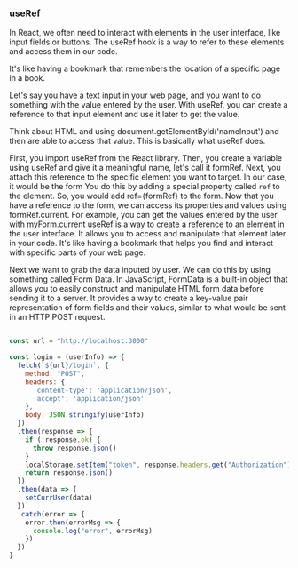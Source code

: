 ### useRef

In React, we often need to interact with elements in the user interface, like input fields or buttons. The useRef hook is a way to refer to these elements and access them in our code.

It's like having a bookmark that remembers the location of a specific page in a book.

Let's say you have a text input in your web page, and you want to do something with the value entered by the user. With useRef, you can create a reference to that input element and use it later to get the value.

Think about HTML and using document.getElementById('nameInput') and then are able to access that value.  This is basically what useRef does. 

First, you import useRef from the React library.
Then, you create a variable using useRef and give it a meaningful name, let's call it formRef. 
Next, you attach this reference to the specific element you want to target. In our case, it would be the form  You do this by adding a special property called `ref` to the element. So, you would add ref={formRef} to the form.
Now that you have a reference to the form, we can access its properties and values using formRef.current. For example, you can get the values entered by the user with myForm.current
 useRef is a way to create a reference to an element in the user interface. It allows you to access and manipulate that element later in your code. It's like having a bookmark that helps you find and interact with specific parts of your web page.


Next we want to grab the data inputed by user. We can do this by using something called Form Data.
In JavaScript, FormData is a built-in object that allows you to easily construct and manipulate HTML form data before sending it to a server. It provides a way to create a key-value pair representation of form fields and their values, similar to what would be sent in an HTTP POST request.






```javascript

const url = "http://localhost:3000"

const login = (userInfo) => {
  fetch(`${url}/login`, {
    method: "POST",
    headers: {
      'content-type': 'application/json',
      'accept': 'application/json'
    },
    body: JSON.stringify(userInfo)
  })
  .then(response => {
    if (!response.ok) {
      throw response.json()
    }
    localStorage.setItem("token", response.headers.get("Authorization"))
    return response.json()
  })
  .then(data => {
    setCurrUser(data)
  })
  .catch(error => {
    error.then(errorMsg => {
      console.log("error", errorMsg)
    })
  })
}
```

